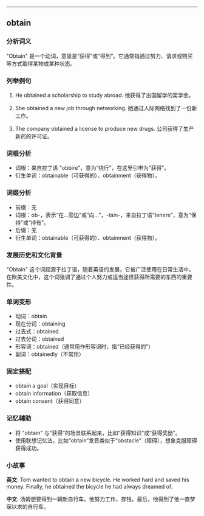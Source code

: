 
---------------
## obtain
### 分析词义
"Obtain" 是一个动词，意思是“获得”或“得到”。它通常指通过努力、请求或购买等方式取得某物或某种状态。

### 列举例句
1. He obtained a scholarship to study abroad.
   他获得了出国留学的奖学金。
   
2. She obtained a new job through networking.
   她通过人际网络找到了一份新工作。
   
3. The company obtained a license to produce new drugs.
   公司获得了生产新药的许可证。

### 词根分析
- 词根：来自拉丁语 "obbire"，意为“绕行”，在这里引申为“获得”。
- 衍生单词：obtainable（可获得的）、obtainment（获得物）。

### 词缀分析
- 前缀：无
- 词根：ob-，表示“在...旁边”或“向...”，-tain-，来自拉丁语“tenere”，意为“保持”或“持有”。
- 后缀：无
- 衍生单词：obtainable（可获得的）、obtainment（获得物）。

### 发展历史和文化背景
"Obtain" 这个词起源于拉丁语，随着英语的发展，它被广泛使用在日常生活中。在欧美文化中，这个词强调了通过个人努力或适当途径获得所需要的东西的重要性。

### 单词变形
- 动词：obtain
- 现在分词：obtaining
- 过去式：obtained
- 过去分词：obtained
- 形容词：obtained（通常用作形容词时，指“已经获得的”）
- 副词：obtainedly（不常用）

### 固定搭配
- obtain a goal（实现目标）
- obtain information（获取信息）
- obtain consent（获得同意）

### 记忆辅助
- 将 "obtain" 与“获得”的场景联系起来，比如“获得知识”或“获得奖励”。
- 使用联想记忆法，比如“obtain”发音类似于“obstacle”（障碍），想象克服障碍获得成功。

### 小故事
**英文**:
Tom wanted to obtain a new bicycle. He worked hard and saved his money. Finally, he obtained the bicycle he had always dreamed of.

**中文**:
汤姆想要得到一辆新自行车。他努力工作，存钱。最后，他得到了他一直梦寐以求的自行车。

